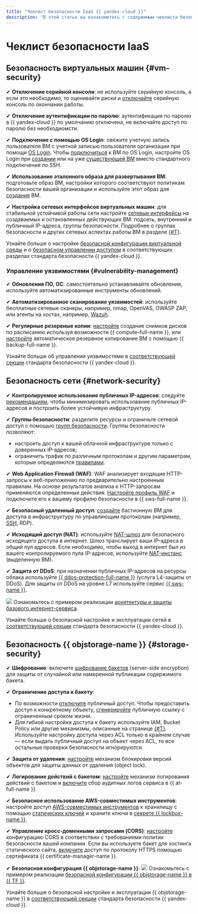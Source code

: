 ```yaml
---
title: "Чеклист безопасности IaaS {{ yandex-cloud }}"
description: "В этой статье вы ознакомитесь с содержимым чеклиста безопасности сети, ВМ и {{ objstorage-name }} на платформе {{ yandex-cloud }}."
---
```


# Чеклист безопасности IaaS

## Безопасность виртуальных машин {#vm-security}

✔ **Отключение серийной консоли**: не используйте серийную консоль, а если это необходимо, то оценивайте риски и [отключайте](../../compute/operations/serial-console/disable.md) серийную консоль по окончании работы.

✔ **Отключение аутентификации по паролю**: аутентификация по паролю в {{ yandex-cloud }} по умолчанию отключена, не включайте доступ по паролю без необходиомсти.

✔ **Подключение с помощью OS Login**: свяжите учетную запись пользователя ВМ с учетной записью пользователя организации при помощи [OS Login](../../organization/concepts/os-login.md). Чтобы [подключиться](../../compute/operations/vm-connect/os-login.md) к ВМ по OS Login, настройте OS Login при [создании](../../compute/operations/vm-connect/os-login-create-vm.md) или на уже [существующей ВМ](../../compute/operations/vm-connect/enable-os-login.md) вместо стандартного подключения по SSH.

✔ **Использование эталонного образа для развертывания ВМ**: подготовьте образ ВМ, настройки которого соответствуют политикам безопасности вашей организации и используйте этот образ для [создания](../../compute/operations/vm-create/create-from-user-image.md) ВМ.


✔ **Настройка сетевых интерфейсов виртуальных машин**: для стабильной устойчивой работы сети настройте [сетевые интерфейсы](../../vpc/concepts/network.md) на создаваемых и остановленных действующих ВМ: подсеть, внутренний и публичный IP-адреса, группы безопасности. Подробнее о группах безопасности и других сетевых аспектах работы ВМ в разделе [{#T}](#network-security).

Узнайте больше о настройке [безопасной конфигурации виртуальной среды](../standard/virtualenv-safe-config.md#serial-console) и о [безопасном управлении доступом](../standard/authentication.md) в соответствующих разделах стандарта безопасности {{ yandex-cloud }}.

### Управление уязвимостями {#vulnerability-management}

✔ **Обновления ПО, ОС**: самостоятельно устанавливайте обновления, используйте автоматизированные инструменты обновлений.

✔ **Автоматизированное сканирование уязвимостей**: используйте бесплатные сетевые сканеры, например, nmap, OpenVAS, OWASP ZAP, или агенты на хостах, например, [Wazuh](/marketplace/products/opennix/wazuh).

✔ **Регулярные резервные копии**: [настройте](../../compute/operations/snapshot-control/create-schedule.md) создание снимков дисков по расписанию используя возможности {{ compute-full-name }}, или [настройте](../../backup/quickstart.md) автоматическое резервное копирование ВМ с помощью {{ backup-full-name }}.

Узнайте больше об управлении уязвимостями в [соответствующей секции](../standard/vulnerabilities.md) стандарта безопасности {{ yandex-cloud }}.

## Безопасность сети {#network-security}

✔ **Контролируемое использование публичных IP-адресов**: следуйте [рекомендациям](../../vpc/best-practices/public-ip-recommendations.md), чтобы минимизировать использование публичных IP-адресов и построить более устойчивую инфраструктуру.

✔ **Группы безопасности**: разделите ресурсы и ограничьте сетевой доступ с помощью [групп безопасности](../../vpc/operations/security-group-create.md). Группы безопасности позволяют:

  * настроить доступ к вашей облачной инфраструктуре только с доверенных IP-адресов;
  * ограничить трафик по различным протоколам и другим параметрам, которые определяются [правилами](../../vpc/concepts/security-groups.md#security-groups-rules).

✔ **Web Application Firewall (WAF)**: WAF анализирует входящие HTTP-запросы к веб-приложению по предварительно настроенным правилам. На основе результатов анализа к HTTP-запросам применяются определенные действия. [Настройте профиль WAF](../../smartwebsecurity/quickstart/quickstart-waf.md) и подключите его к вашему профилю безопасности  в {{ sws-full-name }}.

✔ **Безопасный удаленный доступ**: [создайте](../../tutorials/routing/bastion.md) бастионную ВМ для доступа в инфраструктуру по управляющим протоколам (например, [SSH](../../glossary/ssh-keygen.md), RDP).

✔ **Исходящий доступ (NAT)**: используйте [NAT-шлюз](../../vpc/concepts/gateways.md#nat-gateway) для безопасного исходящего доступа в интернет. Шлюз транслирует ваши IP-адреса в общий пул адресов. Если необходимо, чтобы выход в интернет был из вашего контролируемого пула IP-адресов, используйте [NAT-инстанс](../../tutorials/routing/nat-instance.md#create-nat-instance) (выделенную ВМ).

✔ **Защита от DDoS**: при назначении публичных IP-адресов на ресурсы облака используйте [{{ ddos-protection-full-name }}](../../vpc/ddos-protection/index.md) (услуга L4-защиты от DDoS). Для защиты от DDoS на уровне L7 используйте сервис [{{ sws-name }}](../../smartwebsecurity/index.yaml).

  ![](../../_assets/overview/solution-library-icon.svg) Ознакомьтесь с примером реализации [архитектуры и защиты базового интернет-сервиса](../../vpc/tutorials/web-service.md).

Узнайте больше о безопасной настройке и эксплуатации сетей в [соответствующей секции](../standard/network-security.md) стандарта безопасности {{ yandex-cloud }}.

## Безопасность {{ objstorage-name }} {#storage-security}

✔ **Шифрование**: включите [шифрование бакетов](../../storage/operations/buckets/encrypt.md) (server-side encryption) для защиты от случайной или намеренной публикации содержимого бакета.

✔ **Ограничение доступа к бакету**:

   * По возможности [отключите](../../storage/operations/buckets/bucket-availability.md#close-public-access) публичный доступ. Чтобы предоставить доступ к конкретному объекту, [сгенерируйте](../../storage/operations/objects/link-for-download.md) публичную ссылку с ограниченным сроком жизни.
   * Для гибкой настройки доступа к бакету используйте IAM, Bucket Policy или другие механизмы, описанные на странице [{#T}](../../storage/security/overview.md). Используйте настройку доступа через ACL только в крайнем случае —  если выдать публичный доступ на объект через ACL, то все остальные проверки безопасности игнорируются.


✔ **Защита от удаления**: [настройте](../../storage/operations/buckets/configure-object-lock.md) механизм блокировки версий объектов для защиты данных от удаления (object lock).

✔ **Логирование действий с бакетом**: [настройте](../../storage/operations/buckets/enable-logging.md) механизм логирования действий с бакетом и [включите](../../audit-trails/concepts/events-data-plane.md#objstorage) сбор аудитных логов сервиса в {{ at-full-name }}.

✔ **Безопасное использование AWS-совместимых инструментов**: настройте доступ [AWS-совместимых инструментов](../../storage/tools/index.md) к хранилищу с помощью [статических ключей](../../iam/operations/sa/create-access-key.md) и храните ключи в [секрете {{ lockbox-name }}](../../iam/tutorials/static-key-in-lockbox.md).

✔ **Управление кросс-доменными запросами (CORS)**: [настройте](../../storage/operations/buckets/cors.md) конфигурацию CORS в соответствии с требованиями политик безопасности вашей компании. Если вы используете бакет для хостинга статического сайта, [включите](../../storage/operations/hosting/certificate.md#cert-manager) доступ по протоколу HTTPS помощью сертификата {{ certificate-manager-name }}.

✔ **Безопасная конфигурация {{ objstorage-name }}**:
  ![](../../_assets/overview/solution-library-icon.svg) Ознакомьтесь с примером реализации [безопасной конфигурации {{ objstorage-name }} в {{ TF }}](https://github.com/yandex-cloud-examples/yc-s3-secure-bucket).

Узнайте больше о безопасной настройке и эксплуатации {{ objstorage-name }} в [соответствующей секции](../standard/virtualenv-safe-config.md#objstorage) стандарта безопасности {{ yandex-cloud }}.
